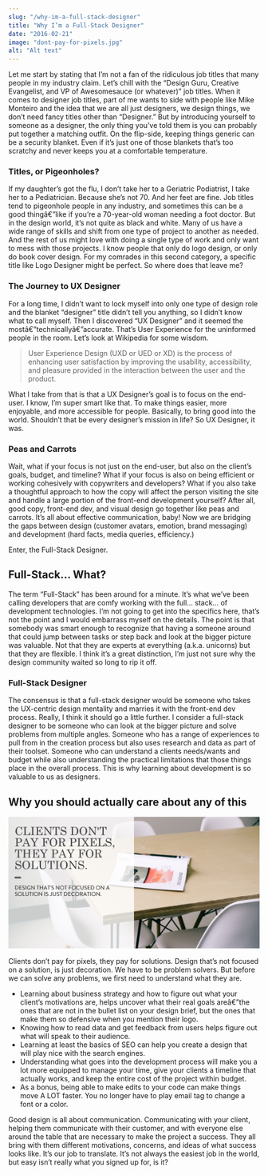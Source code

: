 ```yaml
---
slug: "/why-im-a-full-stack-designer"
title: "Why I’m a Full-Stack Designer"
date: "2016-02-21"
image: "dont-pay-for-pixels.jpg"
alt: "Alt text"
---
```


Let me start by stating that I’m not a fan of the ridiculous job titles that many people in my industry claim. Let’s chill with the “Design Guru, Creative Evangelist, and VP of Awesomesauce (or whatever)” job titles. When it comes to designer job titles, part of me wants to side with people like Mike Monteiro and the idea that we are all just designers, we design things, we don’t need fancy titles other than “Designer.” But by introducing yourself to someone as a designer, the only thing you’ve told them is you can probably put together a matching outfit. On the flip-side, keeping things generic can be a security blanket. Even if it’s just one of those blankets that’s too scratchy and never keeps you at a comfortable temperature.

### Titles, or Pigeonholes?

If my daughter’s got the flu, I don’t take her to a Geriatric Podiatrist, I take her to a Pediatrician. Because she’s not 70. And her feet are fine. Job titles tend to pigeonhole people in any industry, and sometimes this can be a good thingâ€”like if you’re a 70-year-old woman needing a foot doctor. But in the design world, it’s not quite as black and white. Many of us have a wide range of skills and shift from one type of project to another as needed. And the rest of us might love with doing a single type of work and only want to mess with those projects. I know people that only do logo design, or only do book cover design. For my comrades in this second category, a specific title like Logo Designer might be perfect. So where does that leave me?

### The Journey to UX Designer

For a long time, I didn’t want to lock myself into only one type of design role and the blanket “designer” title didn’t tell you anything, so I didn’t know what to call myself. Then I discovered “UX Designer” and it seemed the mostâ€”technicallyâ€”accurate. That’s User Experience for the uninformed people in the room. Let’s look at Wikipedia for some wisdom.

> User Experience Design (UXD or UED or XD) is the process of enhancing user satisfaction by improving the usability, accessibility, and pleasure provided in the interaction between the user and the product.

What I take from that is that a UX Designer’s goal is to focus on the end-user. I know, I’m super smart like that. To make things easier, more enjoyable, and more accessible for people. Basically, to bring good into the world. Shouldn’t that be every designer’s mission in life? So UX Designer, it was.

### Peas and Carrots

Wait, what if your focus is not just on the end-user, but also on the client’s goals, budget, and timeline? What if your focus is also on being efficient or working cohesively with copywriters and developers? What if you also take a thoughtful approach to how the copy will affect the person visiting the site and handle a large portion of the front-end development yourself? After all, good copy, front-end dev, and visual design go together like peas and carrots. It’s all about effective communication, baby! Now we are bridging the gaps between design (customer avatars, emotion, brand messaging) and development (hard facts, media queries, efficiency.)

Enter, the Full-Stack Designer.

## Full-Stack… What?

The term “Full-Stack” has been around for a minute. It’s what we’ve been calling developers that are comfy working with the full… stack… of development technologies. I’m not going to get into the specifics here, that’s not the point and I would embarrass myself on the details. The point is that somebody was smart enough to recognize that having a someone around that could jump between tasks or step back and look at the bigger picture was valuable. Not that they are experts at everything (a.k.a. unicorns) but that they are flexible. I think it’s a great distinction, I’m just not sure why the design community waited so long to rip it off.

### Full-Stack Designer

The consensus is that a full-stack designer would be someone who takes the UX-centric design mentality and marries it with the front-end dev process. Really, I think it should go a little further. I consider a full-stack designer to be someone who can look at the bigger picture and solve problems from multiple angles. Someone who has a range of experiences to pull from in the creation process but also uses research and data as part of their toolset. Someone who can understand a clients needs/wants and budget while also understanding the practical limitations that those things place in the overall process. This is why learning about development is so valuable to us as designers.

## Why you should actually care about any of this

![Image of a table with text that reads: Clients don't pay for pixels, they pay for solutions -- Design that's not focused on a solution is just decoration.](dont-pay-for-pixels.jpg)

Clients don’t pay for pixels, they pay for solutions. Design that’s not focused on a solution, is just decoration. We have to be problem solvers. But before we can solve any problems, we first need to understand what they are.

* Learning about business strategy and how to figure out what your client’s motivations are, helps uncover what their real goals areâ€”the ones that are not in the bullet list on your design brief, but the ones that make them so defensive when you mention their logo.
* Knowing how to read data and get feedback from users helps figure out what will speak to their audience.
* Learning at least the basics of SEO can help you create a design that will play nice with the search engines.
* Understanding what goes into the development process will make you a lot more equipped to manage your time, give your clients a timeline that actually works, and keep the entire cost of the project within budget.
* As a bonus, being able to make edits to your code can make things move A LOT faster. You no longer have to play email tag to change a font or a color.

Good design is all about communication. Communicating with your client, helping them communicate with their customer, and with everyone else around the table that are necessary to make the project a success. They all bring with them different motivations, concerns, and ideas of what success looks like. It’s our job to translate. It’s not always the easiest job in the world, but easy isn’t really what you signed up for, is it?
